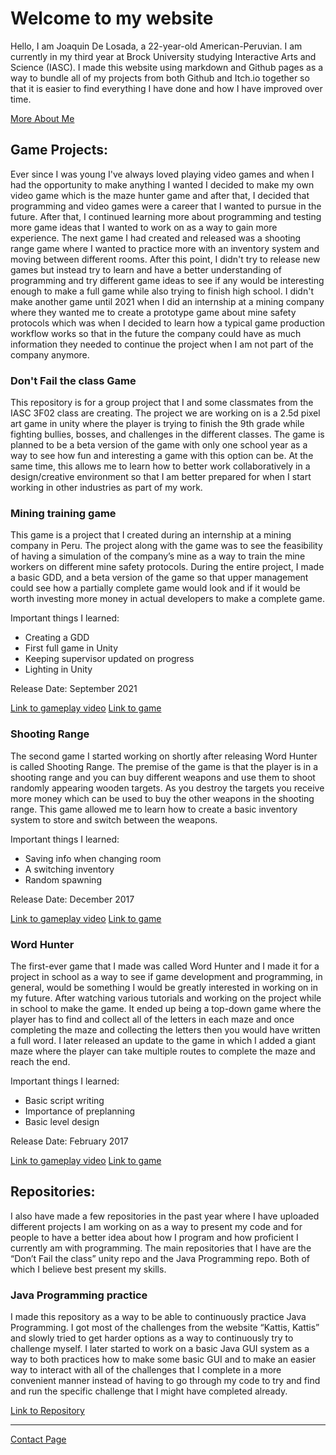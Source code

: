 # Welcome to my website

Hello, I am Joaquin De Losada, a 22-year-old American-Peruvian. I am currently in my third year at Brock University studying Interactive Arts and Science (IASC). I made this website using markdown and Github pages as a way to bundle all of my projects from both Github and Itch.io together so that it is easier to find everything I have done and how I have improved over time.

[More About Me](https://montainproductions.github.io/Joaquin.github.io/About)

## Game Projects:

Ever since I was young I've always loved playing video games and when I had the opportunity to make anything I wanted I decided to make my own video game which is the maze hunter game and after that, I decided that programming and video games were a career that I wanted to pursue in the future. After that, I continued learning more about programming and testing more game ideas that I wanted to work on as a way to gain more experience. The next game I had created and released was a shooting range game where I wanted to practice more with an inventory system and moving between different rooms. After this point, I didn't try to release new games but instead try to learn and have a better understanding of programming and try different game ideas to see if any would be interesting enough to make a full game while also trying to finish high school. I didn't make another game until 2021 when I did an internship at a mining company where they wanted me to create a prototype game about mine safety protocols which was when I decided to learn how a typical game production workflow works so that in the future the company could have as much information they needed to continue the project when I am not part of the company anymore.


### Don't Fail the class Game

This repository is for a group project that I and some classmates from the IASC 3F02 class are creating. The project we are working on is a 2.5d pixel art game in unity where the player is trying to finish the 9th grade while fighting bullies, bosses, and challenges in the different classes. The game is planned to be a beta version of the game with only one school year as a way to see how fun and interesting a game with this option can be. At the same time, this allows me to learn how to better work collaboratively in a design/creative environment so that I am better prepared for when I start working in other industries as part of my work.

### Mining training game

This game is a project that I created during an internship at a mining company in Peru. The project along with the game was to see the feasibility of having a simulation of the company’s mine as a way to train the mine workers on different mine safety protocols. During the entire project, I made a basic GDD, and a beta version of the game so that upper management could see how a partially complete game would look and if it would be worth investing more money in actual developers to make a complete game.

Important things I learned:

- Creating a GDD
- First full game in Unity
- Keeping supervisor updated on progress
- Lighting in Unity

Release Date: September 2021

[Link to gameplay video](https://youtu.be/22ivlkbYxIc)
[Link to game](https://montain-productions.itch.io/untitled-safty-mining-game)

### Shooting Range

The second game I started working on shortly after releasing Word Hunter is called Shooting Range. The premise of the game is that the player is in a shooting range and you can buy different weapons and use them to shoot randomly appearing wooden targets. As you destroy the targets you receive more money which can be used to buy the other weapons in the shooting range. This game allowed me to learn how to create a basic inventory system to store and switch between the weapons.

Important things I learned:
- Saving info when changing room
- A switching inventory
- Random spawning

Release Date: December 2017

[Link to gameplay video](https://youtu.be/whS7SdlDpFc)
[Link to game](https://montain-productions.itch.io/shooting-range)

### Word Hunter

The first-ever game that I made was called Word Hunter and I made it for a project in school as a way to see if game development and programming, in general, would be something I would be greatly interested in working on in my future. After watching various tutorials and working on the project while in school to make the game. It ended up being a top-down game where the player has to find and collect all of the letters in each maze and once completing the maze and collecting the letters then you would have written a full word. I later released an update to the game in which I added a giant maze where the player can take multiple routes to complete the maze and reach the end.

Important things I learned:
- Basic script writing
- Importance of preplanning
- Basic level design

Release Date: February 2017

[Link to gameplay video](https://youtu.be/s2AL4so64vw)
[Link to game](https://montain-productions.itch.io/word-hunter)


## Repositories:

I also have made a few repositories in the past year where I have uploaded different projects I am working on as a way to present my code and for people to have a better idea about how I program and how proficient I currently am with programming. The main repositories that I have are the “Don’t Fail the class” unity repo and the Java Programming repo. Both of which I believe best present my skills.

### Java Programming practice

I made this repository as a way to be able to continuously practice Java Programming. I got most of the challenges from the website “Kattis, Kattis” and slowly tried to get harder options as a way to continuously try to challenge myself. I later started to work on a basic Java GUI system as a way to both practices how to make some basic GUI and to make an easier way to interact with all of the challenges that I complete in a more convenient manner instead of having to go through my code to try and find and run the specific challenge that I might have completed already.

[Link to Repository](https://github.com/Montainproductions/Java-Programming-Practice)

---

[Contact Page](https://montainproductions.github.io/Joaquin.github.io/Contact_Me)
